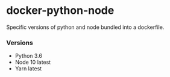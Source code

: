 # docker-python-node

Specific versions of python and node bundled into a dockerfile.

### Versions

 - Python 3.6
 - Node 10 latest
 - Yarn latest
